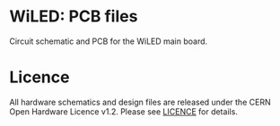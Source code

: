 # WiLED: PCB files
Circuit schematic and PCB for the WiLED main board. 

# Licence 

All hardware schematics and design files are released under the CERN Open Hardware Licence v1.2. Please see [LICENCE](LICENCE) for details. 

